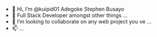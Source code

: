 - 👋 Hi, I’m @kuipid01 Adegoke Stephen Busayo
- 👀 Full Stack  Developer amongst other things  ...
- 💞️ I’m looking to collaborate on any web project you ve ...
- 📫  ...

<!---
kuipid01/kuipid01 is a ✨ special ✨ repository because its `README.md` (this file) appears on your GitHub profile.
You can click the Preview link to take a look at your changes.
--->
